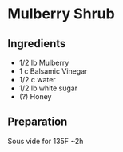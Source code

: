 # Mulberry Shrub

## Ingredients

-  1/2 lb Mulberry
-  1 c Balsamic Vinegar
-  1/2 c water
-  1/2 lb white sugar
-  (?) Honey

## Preparation

Sous vide for 135F ~2h
